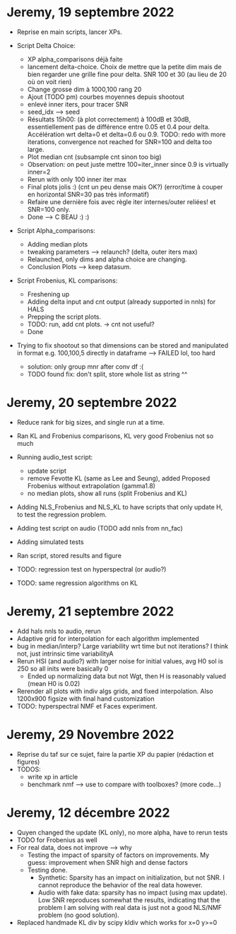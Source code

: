 # Jeremy, 19 septembre 2022

- Reprise en main scripts, lancer XPs.
- Script Delta Choice:
  - XP alpha_comparisons déjà faite
  - lancement delta-choice. Choix de mettre que la petite dim mais de bien regarder une grille fine pour delta. SNR 100 et 30 (au lieu de 20 où on voit rien)
  - Change grosse dim à 1000,100 rang 20
  - Ajout (TODO pm) courbes moyennes depuis shootout
  - enlevé inner iters, pour tracer SNR
  - seed_idx --> seed
  - Résultats 15h00: (à plot correctement) à 100dB et 30dB, essentiellement pas de différence entre 0.05 et 0.4 pour delta. Accélération wrt delta=0 
  et delta=0.6 ou 0.9. TODO: redo with more iterations, convergence not reached for SNR=100 and delta too large.
  - Plot median cnt (subsample cnt sinon too big)
  - Observation: on peut juste mettre 100=iter_inner since 0.9 is virtually inner=2
  - Rerun with only 100 inner iter max
  - Final plots jolis :) (cnt un peu dense mais OK?) (error/time à couper en horizontal SNR=30 pas très informatif)
  - Refaire une dernière fois avec règle iter internes/outer reliées! et SNR=100 only.
  - Done --> C BEAU :) :)
  
- Script Alpha_comparisons:
  - Adding median plots
  - tweaking parameters --> relaunch? (delta, outer iters max)
  - Relaunched, only dims and alpha choice are changing. 
  - Conclusion Plots --> keep datasum.
  
- Script Frobenius, KL comparisons:
  - Freshening up
  - Adding delta input and cnt output (already supported in nnls) for HALS
  - Prepping the script plots.
  - TODO: run, add cnt plots. -> cnt not useful?
  - Done

- Trying to fix shootout so that dimensions can be stored and manipulated in format e.g. 100,100,5 directly in dataframe --> FAILED lol, too hard
  - solution: only group mnr after conv df :( 
  - TODO found fix: don't split, store whole list as string ^^

# Jeremy, 20 septembre 2022

- Reduce rank for big sizes, and single run at a time.
- Ran KL and Frobenius comparisons, KL very good Frobenius not so much
- Running audio_test script:
  - update script
  - remove Fevotte KL (same as Lee and Seung), added Proposed Frobenius without extrapolation (gamma1.8)
  - no median plots, show all runs (split Frobenius and KL)

- Adding NLS_Frobenius and NLS_KL to have scripts that only update H, to test the regression problem.
- Adding test script on audio (TODO add nnls from nn_fac)
- Adding simulated tests
- Ran script, stored results and figure
- TODO: regression test on hyperspectral (or audio?)
- TODO: same regression algorithms on KL

# Jeremy, 21 septembre 2022

- Add hals nnls to audio, rerun
- Adaptive grid for interpolation for each algorithm implemented
- bug in median/interp? Large variability wrt time but not iterations? I think not, just intrinsic time variabilityA
- Rerun HSI (and audio?) with larger noise for initial values, avg H0 sol is 250 so all inits were basically 0
  - Ended up normalizing data but not Wgt, then H is reasonably valued (mean H0 is 0.02)
- Rerender all plots with indiv algs grids, and fixed interpolation. Also 1200x900 figsize with final hand customization
- TODO: hyperspectral NMF et Faces experiment.

# Jeremy, 29 Novembre 2022

- Reprise du taf sur ce sujet, faire la partie XP du papier (rédaction et figures)
- TODOS:
  - write xp in article
  - benchmark nmf --> use to compare with toolboxes? (more code...)

# Jeremy, 12 décembre 2022

- Quyen changed the update (KL only), no more alpha, have to rerun tests
- TODO for Frobenius as well
- For real data, does not improve --> why
  - Testing the impact of sparsity of factors on improvements. My guess: improvement when SNR high and dense factors
  - Testing done. 
    - Synthetic: Sparsity has an impact on initialization, but not SNR. I cannot reproduce the behavior of the real data however.
    - Audio with fake data: sparsity has no impact (using max update). Low SNR reproduces somewhat the results, indicating that the problem I am solving with real data is just not a good NLS/NMF problem (no good solution).
- Replaced handmade KL div by scipy kldiv which works for x=0 y>=0